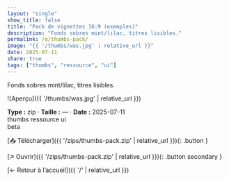 ```yaml
---
layout: "single"
show_title: false
title: "Pack de vignettes 16:9 (exemples)"
description: "Fonds sobres mint/lilac, titres lisibles."
permalink: /o/thumbs-pack/
image: "{{ '/thumbs/was.jpg' | relative_url }}"
date: 2025-07-11
share: true
tags: ["thumbs", "ressource", "ui"]
---
```



Fonds sobres mint/lilac, titres lisibles.

![Aperçu]({{ '/thumbs/was.jpg' | relative_url }})

<div class="info-box"><strong>Type :</strong> zip · <strong>Taille :</strong> — · <strong>Date :</strong> 2025-07-11</div>

<div class="tags"><span class="tag">thumbs</span> <span class="tag">ressource</span> <span class="tag">ui</span></div>

<div class="badges"><span class="badge">beta</span></div>

[📥 Télécharger]({{ '/zips/thumbs-pack.zip' | relative_url }}){: .button }

[↗ Ouvrir]({{ '/zips/thumbs-pack.zip' | relative_url }}){: .button secondary }

[← Retour à l’accueil]({{ '/' | relative_url }})
